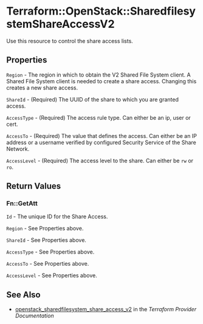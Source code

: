 # Terraform::OpenStack::SharedfilesystemShareAccessV2

Use this resource to control the share access lists.

## Properties

`Region` - The region in which to obtain the V2 Shared File System client.
A Shared File System client is needed to create a share access. Changing this
creates a new share access.

`ShareId` - (Required) The UUID of the share to which you are granted access.

`AccessType` - (Required) The access rule type. Can either be an ip, user or cert.

`AccessTo` - (Required) The value that defines the access. Can either be an IP
address or a username verified by configured Security Service of the Share Network.

`AccessLevel` - (Required) The access level to the share. Can either be `rw` or `ro`.


## Return Values

### Fn::GetAtt

`Id` - The unique ID for the Share Access.

`Region` - See Properties above.

`ShareId` - See Properties above.

`AccessType` - See Properties above.

`AccessTo` - See Properties above.

`AccessLevel` - See Properties above.

## See Also

* [openstack_sharedfilesystem_share_access_v2](https://www.terraform.io/docs/providers/openstack/r/sharedfilesystem_share_access_v2.html) in the _Terraform Provider Documentation_
